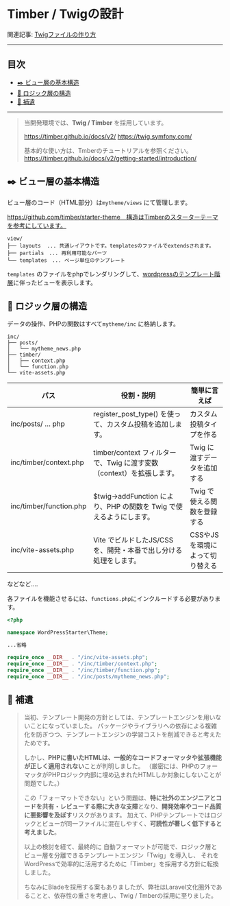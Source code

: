 
# Timber / Twigの設計

関連記事: [Twigファイルの作り方](07_Twigファイルの作り方.md)

---

## 目次

- [✒️ ビュー層の基本構造](#️-ビュー層の基本構造)
- [🧠 ロジック層の構造](#-ロジック層の構造)
- [📃 補遺](#-補遺)

---

> 当開発環境では、**Twig / Timber** を採用しています。
> 
> https://timber.github.io/docs/v2/
> https://twig.symfony.com/
> 
> 基本的な使い方は、Tmberのチュートリアルを参照ください。
> https://timber.github.io/docs/v2/getting-started/introduction/

## ✒️ ビュー層の基本構造

ビュー層のコード（HTML部分）は`mytheme/views` にて管理します。

https://github.com/timber/starter-theme　構造はTimberのスターターテーマを参考にしています。

```
view/
├── layouts  ... 共通レイアウトです。templatesのファイルでextendsされます。
├── partials　... 再利用可能なパーツ
└── templates　... ページ単位のテンプレート
```

`templates` のファイルをphpでレンダリングして、[wordpressのテンプレート階層](https://ja.wordpress.org/team/handbook/theme-development/basics/template-hierarchy/)に伴ったビューを表示します。

## 🧠 ロジック層の構造

データの操作、PHPの関数はすべて`mytheme/inc` に格納します。

```
inc/
├── posts/
│   └── mytheme_news.php
├── timber/
│   ├── context.php
│   └── function.php
└── vite-assets.php
```

| パス | 役割・説明 | 簡単に言えば |
| --- | --- | --- |
| inc/posts/ … php | register_post_type() を使って、カスタム投稿を追加します。 | カスタム投稿タイプを作る |
| inc/timber/context.php | timber/context フィルターで、Twig に渡す変数（context）を拡張します。 | Twig に渡すデータを追加する |
| inc/timber/function.php | $twig->addFunction により、PHP の関数を Twig で使えるようにします。 | Twig で使える関数を登録する |
| inc/vite-assets.php | Vite でビルドしたJS/CSSを、開発・本番で出し分ける処理をします。 | CSSやJSを環境によって切り替える |

などなど….

各ファイルを機能させるには、`functions.php`にインクルードする必要があります。

```php
<?php

namespace WordPressStarter\Theme;

...省略

require_once __DIR__ . "/inc/vite-assets.php";
require_once __DIR__ . "/inc/timber/context.php";
require_once __DIR__ . "/inc/timber/function.php";
require_once __DIR__ . "/inc/posts/mytheme_news.php";
```

## 📃 補遺

> 当初、テンプレート開発の方針としては、テンプレートエンジンを用いないことになっていました。
> パッケージやライブラリへの依存による複雑化を防ぎつつ、テンプレートエンジンの学習コストを削減できると考えたためです。
> 
> しかし、**PHPに書いたHTMLは、一般的なコードフォーマッタや拡張機能が正しく適用されない**ことが判明しました。
> （厳密には、PHPのフォーマッタがPHPロジック内部に埋め込まれたHTMLしか対象にしないことが問題でした。）
> 
> この「フォーマットできない」という問題は、**特に社外のエンジニアとコードを共有・レビューする際に大きな支障**となり、**開発効率やコード品質に悪影響を及ぼす**リスクがあります。
> 加えて、PHPテンプレートではロジックとビューが同一ファイルに混在しやすく、**可読性が著しく低下すると考えました**。
> 
> 以上の検討を経て、最終的に
> 自動フォーマットが可能で、ロジック層とビュー層を分離できるテンプレートエンジン「Twig」を導入し、
> それをWordPressで効率的に活用するために「Timber」を採用する方針に転換しました。
> 
> ちなみにBladeを採用する案もありましたが、弊社はLaravel文化圏外であることと、依存性の重さを考慮し、Twig / Tmberの採用に至りました。
